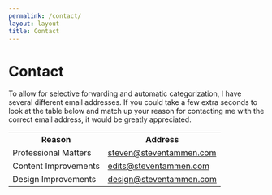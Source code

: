 ```yaml
---
permalink: /contact/
layout: layout
title: Contact
---
```


<h1 class="center">Contact</h1>

To allow for selective forwarding and automatic categorization, I have several different email addresses. If you could take a few extra seconds to look at the table below and match up your reason for contacting me with the correct email address, it would be greatly appreciated.

  <table>
   <tr>
    <th>Reason</th>
    <th>Address</th>
   </tr>
   <tr>
    <td>Professional Matters</td>
    <td><a href="mailto:steven@steventammen.com">steven@steventammen.com</a></td>
   </tr>
   <tr>
    <td>Content Improvements</td>
    <td><a href="mailto:content@steventammen.com">edits@steventammen.com</a></td>
   </tr>
   <tr>
    <td>Design Improvements</td>
    <td><a href="mailto:design@steventammen.com">design@steventammen.com</a></td>
   </tr>
  </table>
